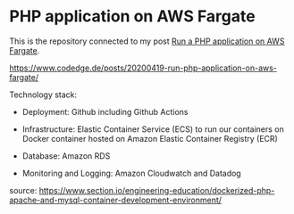 # PHP application on AWS Fargate

This is the repository connected to my post [Run a PHP application on AWS Fargate](https://www.codedge.de/posts/20200419-run-php-application-on-aws-fargate/).

https://www.codedge.de/posts/20200419-run-php-application-on-aws-fargate/

Technology stack:

- Deployment: Github including Github Actions

- Infrastructure: Elastic Container Service (ECS) to run our containers on Docker container hosted on Amazon Elastic Container Registry (ECR)
- Database: Amazon RDS
- Monitoring and Logging: Amazon Cloudwatch and Datadog

source: https://www.section.io/engineering-education/dockerized-php-apache-and-mysql-container-development-environment/
